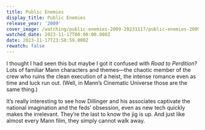 ```yaml
---
title: Public Enemies
display_title: Public Enemies
release_year: '2009'
cover_image: /watching/public-enemies-2009-20231117/public-enemies-2009.jpg
watched_date: 2023-11-17T00:00:00.000Z
date: 2023-11-17T23:58:59.000Z
rewatch: false
---
```

I thought I had seen this but maybe I got it confused with _Road to Perdition_? Lots of familiar Mann characters and themes—the chaotic member of the crew who ruins the clean execution of a heist, the intense romance even as time and luck run out. (Well, in Mann’s Cinematic Universe those are the same thing.)

It’s really interesting to see how Dillinger and his associates captivate the national imagination and the feds’ obsession, even as new tech quickly makes the irrelevant. They’re the last to know the jig is up. And just like almost every Mann film, they simply cannot walk away.
